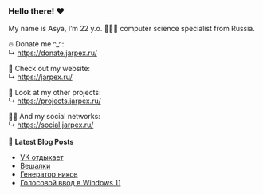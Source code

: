 ### Hello there! ❤️
My name is Asya, I’m 22 y.o. 👩🏻‍💻 computer science specialist from Russia.

🔥 Donate me ^_^:  
 ↳ https://donate.jarpex.ru/

🌸 Check out my website:  
↳ https://jarpex.ru/

🌱 Look at my other projects:  
↳ https://projects.jarpex.ru/

👧🏻 And my social networks:  
↳ https://social.jarpex.ru/
<br/>
<br/>
📕 **Latest Blog Posts**
<!-- BLOG-POST-LIST:START -->
- [VK отдыхает](https://blog.jarpex.ru/vk-otdyxaet/)
- [Вешалки](https://blog.jarpex.ru/veshalki/)
- [Генератор ников](https://blog.jarpex.ru/generator-nikov/)
- [Голосовой ввод в Windows 11](https://blog.jarpex.ru/golosovoj-vvod-v-windows-11/)
<!-- BLOG-POST-LIST:END -->